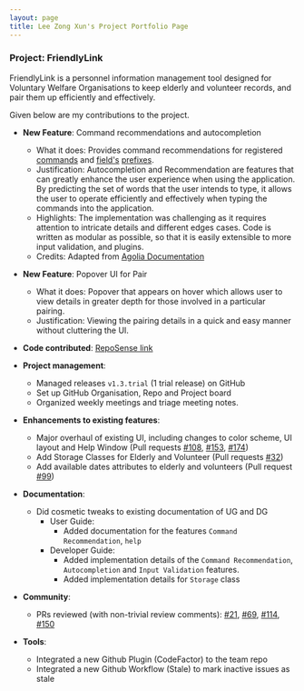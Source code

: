 ```yaml
---
layout: page
title: Lee Zong Xun's Project Portfolio Page
---
```


### Project: FriendlyLink

FriendlyLink is a personnel information management tool designed for Voluntary Welfare Organisations to keep elderly and volunteer records, and pair them up efficiently and effectively.

Given below are my contributions to the project.

* **New Feature**: Command recommendations and autocompletion
    * What it does: Provides command recommendations for registered [commands](UserGuide.html#command) and [field's](UserGuide.html#field) [prefixes](UserGuide.html#prefix).
    * Justification: Autocompletion and Recommendation are features that can greatly enhance the user experience when using the application. By predicting the set of words that the user intends to type, it allows the user to operate efficiently and effectively when typing the commands into the application.
    * Highlights: The implementation was challenging as it requires attention to intricate details and different edges cases. Code is written as modular as possible, so that it is easily extensible to more input validation, and plugins.
    * Credits: Adapted from [Agolia Documentation](https://www.algolia.com/doc/guides/solutions/ecommerce/search/autocomplete/predictive-search-suggestions/)

* **New Feature**: Popover UI for Pair
    * What it does: Popover that appears on hover which allows user to view details in greater depth for those involved in a particular pairing.
    * Justification: Viewing the pairing details in a quick and easy manner without cluttering the UI.
  
* **Code contributed**: [RepoSense link](https://nus-cs2103-ay2223s2.github.io/tp-dashboard/?search=Zxun2&sort=groupTitle&sortWithin=title&timeframe=commit&mergegroup=&groupSelect=groupByRepos&breakdown=true&checkedFileTypes=docs~functional-code~test-code~other&since=2023-02-17&tabOpen=true&tabType=authorship&tabAuthor=Zxun2&tabRepo=AY2223S2-CS2103T-W12-1%2Ftp%5Bmaster%5D&authorshipIsMergeGroup=false&authorshipFileTypes=docs~functional-code~test-code~other&authorshipIsBinaryFileTypeChecked=false&authorshipIsIgnoredFilesChecked=false)

* **Project management**:
    * Managed releases `v1.3.trial` (1 trial release) on GitHub
    * Set up GitHub Organisation, Repo and Project board
    * Organized weekly meetings and triage meeting notes. 

* **Enhancements to existing features**:
    * Major overhaul of existing UI, including changes to color scheme, UI layout and Help Window (Pull requests [\#108](https://github.com/AY2223S2-CS2103T-W12-1/tp/pull/108), [\#153](https://github.com/AY2223S2-CS2103T-W12-1/tp/pull/153), [\#174](https://github.com/AY2223S2-CS2103T-W12-1/tp/pull/174))
    * Add Storage Classes for Elderly and Volunteer (Pull requests [\#32](https://github.com/AY2223S2-CS2103T-W12-1/tp/pull/32))
    * Add available dates attributes to elderly and volunteers (Pull request [\#99](https://github.com/AY2223S2-CS2103T-W12-1/tp/pull/99))

* **Documentation**:
  * Did cosmetic tweaks to existing documentation of UG and DG
    * User Guide:
        * Added documentation for the features `Command Recommendation`, `help`
    * Developer Guide:
        * Added implementation details of the `Command Recommendation`, `Autocompletion` and `Input Validation` features.
        * Added implementation details for `Storage` class 

* **Community**:
    * PRs reviewed (with non-trivial review comments): [\#21](https://github.com/AY2223S2-CS2103T-W12-1/tp/pull/21), [\#69](https://github.com/AY2223S2-CS2103T-W12-1/tp/pull/69), [\#114](https://github.com/AY2223S2-CS2103T-W12-1/tp/pull/114), [\#150](https://github.com/AY2223S2-CS2103T-W12-1/tp/pull/150)

* **Tools**:
  * Integrated a new Github Plugin (CodeFactor) to the team repo
  * Integrated a new Github Workflow (Stale) to mark inactive issues as stale